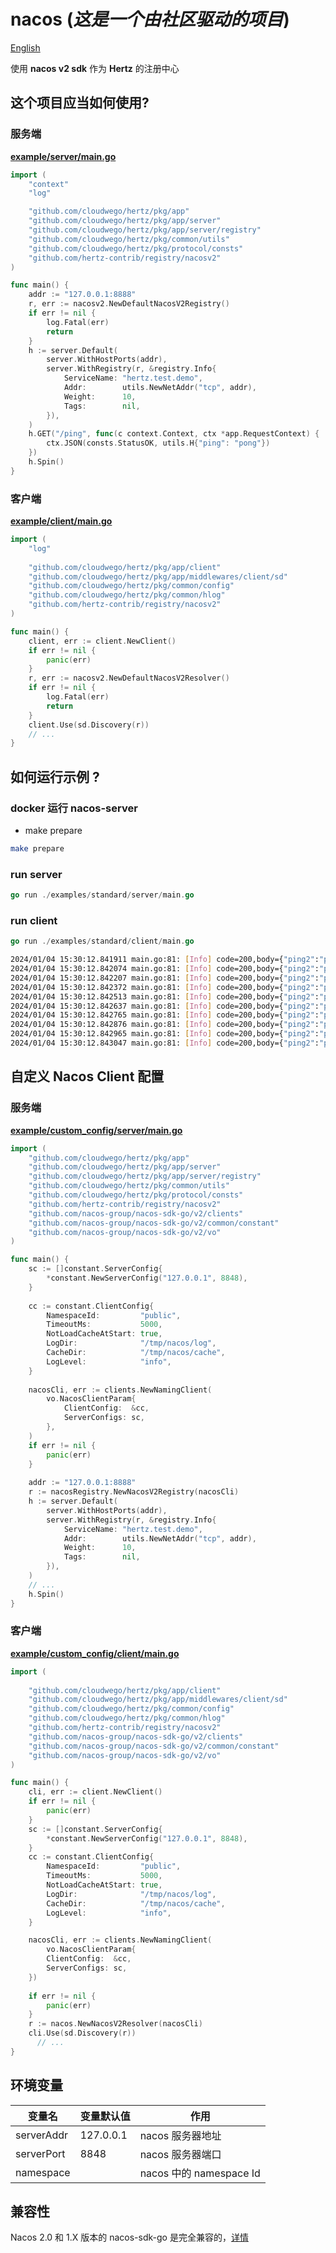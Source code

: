 # nacos (*这是一个由社区驱动的项目*)

[English](../nacosv2/README.md)

使用 **nacos v2 sdk** 作为 **Hertz** 的注册中心

## 这个项目应当如何使用?

### 服务端

**[example/server/main.go](examples/standard/server/main.go)**

```go
import (
	"context"
	"log"

	"github.com/cloudwego/hertz/pkg/app"
	"github.com/cloudwego/hertz/pkg/app/server"
	"github.com/cloudwego/hertz/pkg/app/server/registry"
	"github.com/cloudwego/hertz/pkg/common/utils"
	"github.com/cloudwego/hertz/pkg/protocol/consts"
	"github.com/hertz-contrib/registry/nacosv2"
)

func main() {
	addr := "127.0.0.1:8888"
	r, err := nacosv2.NewDefaultNacosV2Registry()
	if err != nil {
		log.Fatal(err)
		return
	}
	h := server.Default(
		server.WithHostPorts(addr),
		server.WithRegistry(r, &registry.Info{
			ServiceName: "hertz.test.demo",
			Addr:        utils.NewNetAddr("tcp", addr),
			Weight:      10,
			Tags:        nil,
		}),
	)
	h.GET("/ping", func(c context.Context, ctx *app.RequestContext) {
		ctx.JSON(consts.StatusOK, utils.H{"ping": "pong"})
	})
	h.Spin()
}
```

### 客户端

**[example/client/main.go](examples/standard/client/main.go)**

```go
import (
    "log"
    
    "github.com/cloudwego/hertz/pkg/app/client"
    "github.com/cloudwego/hertz/pkg/app/middlewares/client/sd"
    "github.com/cloudwego/hertz/pkg/common/config"
    "github.com/cloudwego/hertz/pkg/common/hlog"
    "github.com/hertz-contrib/registry/nacosv2"
)

func main() {
	client, err := client.NewClient()
	if err != nil {
		panic(err)
	}
    r, err := nacosv2.NewDefaultNacosV2Resolver()
    if err != nil {
        log.Fatal(err)
        return
    }
    client.Use(sd.Discovery(r))
	// ...
}
```

## 如何运行示例 ?

### docker 运行 nacos-server

- make prepare

```bash
make prepare
```

### run server

```go
go run ./examples/standard/server/main.go
```

### run client

```go
go run ./examples/standard/client/main.go
```

```bash
2024/01/04 15:30:12.841911 main.go:81: [Info] code=200,body={"ping2":"pong2"}
2024/01/04 15:30:12.842074 main.go:81: [Info] code=200,body={"ping2":"pong2"}
2024/01/04 15:30:12.842207 main.go:81: [Info] code=200,body={"ping2":"pong2"}
2024/01/04 15:30:12.842372 main.go:81: [Info] code=200,body={"ping2":"pong2"}
2024/01/04 15:30:12.842513 main.go:81: [Info] code=200,body={"ping2":"pong2"}
2024/01/04 15:30:12.842637 main.go:81: [Info] code=200,body={"ping2":"pong2"}
2024/01/04 15:30:12.842765 main.go:81: [Info] code=200,body={"ping2":"pong2"}
2024/01/04 15:30:12.842876 main.go:81: [Info] code=200,body={"ping2":"pong2"}
2024/01/04 15:30:12.842965 main.go:81: [Info] code=200,body={"ping2":"pong2"}
2024/01/04 15:30:12.843047 main.go:81: [Info] code=200,body={"ping2":"pong2"}
```

## 自定义 Nacos Client 配置

### 服务端

**[example/custom_config/server/main.go](examples/custom_config/server/main.go)**

```go
import (
    "github.com/cloudwego/hertz/pkg/app"
    "github.com/cloudwego/hertz/pkg/app/server"
    "github.com/cloudwego/hertz/pkg/app/server/registry"
    "github.com/cloudwego/hertz/pkg/common/utils"
    "github.com/cloudwego/hertz/pkg/protocol/consts"
    "github.com/hertz-contrib/registry/nacosv2"
    "github.com/nacos-group/nacos-sdk-go/v2/clients"
    "github.com/nacos-group/nacos-sdk-go/v2/common/constant"
    "github.com/nacos-group/nacos-sdk-go/v2/vo"
)

func main() {
	sc := []constant.ServerConfig{
		*constant.NewServerConfig("127.0.0.1", 8848),
	}
	
	cc := constant.ClientConfig{
		NamespaceId:         "public",
		TimeoutMs:           5000,
		NotLoadCacheAtStart: true,
		LogDir:              "/tmp/nacos/log",
		CacheDir:            "/tmp/nacos/cache",
		LogLevel:            "info",
	}
	
	nacosCli, err := clients.NewNamingClient(
		vo.NacosClientParam{
			ClientConfig:  &cc,
			ServerConfigs: sc,
		},
	)
	if err != nil {
		panic(err)
	}
	
	addr := "127.0.0.1:8888"
	r := nacosRegistry.NewNacosV2Registry(nacosCli)
	h := server.Default(
		server.WithHostPorts(addr),
		server.WithRegistry(r, &registry.Info{
			ServiceName: "hertz.test.demo",
			Addr:        utils.NewNetAddr("tcp", addr),
			Weight:      10,
			Tags:        nil,
		}),
	)
	// ...
	h.Spin()
}

```

### 客户端

**[example/custom_config/client/main.go](examples/custom_config/client/main.go)**

```go
import (
	
    "github.com/cloudwego/hertz/pkg/app/client"
    "github.com/cloudwego/hertz/pkg/app/middlewares/client/sd"
    "github.com/cloudwego/hertz/pkg/common/config"
    "github.com/cloudwego/hertz/pkg/common/hlog"
    "github.com/hertz-contrib/registry/nacosv2"
    "github.com/nacos-group/nacos-sdk-go/v2/clients"
    "github.com/nacos-group/nacos-sdk-go/v2/common/constant"
    "github.com/nacos-group/nacos-sdk-go/v2/vo"
)

func main() {
	cli, err := client.NewClient()
	if err != nil {
		panic(err)
	}
	sc := []constant.ServerConfig{
		*constant.NewServerConfig("127.0.0.1", 8848),
	}
	cc := constant.ClientConfig{
		NamespaceId:         "public",
		TimeoutMs:           5000,
		NotLoadCacheAtStart: true,
		LogDir:              "/tmp/nacos/log",
		CacheDir:            "/tmp/nacos/cache",
		LogLevel:            "info",
	}

    nacosCli, err := clients.NewNamingClient(
        vo.NacosClientParam{
        ClientConfig:  &cc,
        ServerConfigs: sc,
    })
	
    if err != nil {
		panic(err)
    }
    r := nacos.NewNacosV2Resolver(nacosCli)
    cli.Use(sd.Discovery(r))
      // ...
} 

```

## **环境变量**

| 变量名                       | 变量默认值 | 作用 |
|---------------------------| ---------------------------------- | --------------------------------- |
| serverAddr                | 127.0.0.1                          | nacos 服务器地址 |
| serverPort                | 8848                               | nacos 服务器端口            |
| namespace                 |                                    | nacos 中的 namespace Id |

## 兼容性

Nacos 2.0 和 1.X 版本的 nacos-sdk-go 是完全兼容的，[详情](https://nacos.io/en-us/docs/2.0.0-compatibility.html)

